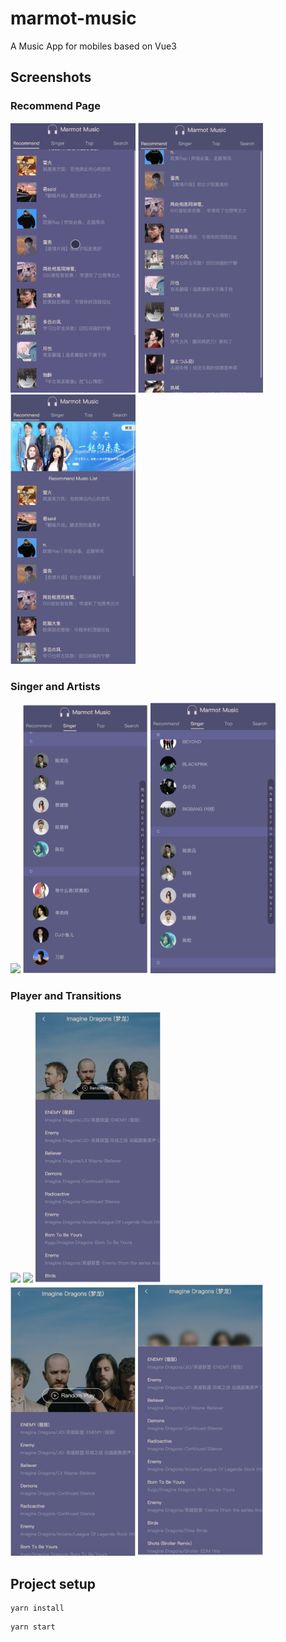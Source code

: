 # marmot-music
A Music App for mobiles based on Vue3

## Screenshots
### Recommend Page
<div>
  <img width="200" src="https://github.com/CocoOreo/marmot-music/blob/main/screenshots/recommend.gif"/>
  <img width="200" src="https://github.com/CocoOreo/marmot-music/blob/main/screenshots/r1.png" />
  <img width="200" src="https://github.com/CocoOreo/marmot-music/blob/main/screenshots/r2.png" />
</div>

### Singer and Artists
<div>
  <img width="200" src="https://github.com/CocoOreo/marmot-music/blob/main/screenshots/Singer.gif" /> 
  <img width="200" src="https://github.com/CocoOreo/marmot-music/blob/main/screenshots/s1.png" />
  <img width="200" src="https://github.com/CocoOreo/marmot-music/blob/main/screenshots/s2.png" />
</div>

### Player and Transitions
<div>
  <img width="200" src="https://github.com/CocoOreo/marmot-music/blob/main/screenshots/Player.gif" />
  <img width="200" src="https://github.com/CocoOreo/marmot-music/blob/main/screenshots/MiniPlayer.gif" />
  <img width="200" src="https://github.com/CocoOreo/marmot-music/blob/main/screenshots/s3.png" />
</div>
<div>
  <img width="200" src="https://github.com/CocoOreo/marmot-music/blob/main/screenshots/s4.png" />
  <img width="200" src="https://github.com/CocoOreo/marmot-music/blob/main/screenshots/s5.png" />
</div>

## Project setup
```
yarn install
```

```
yarn start
```

